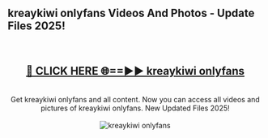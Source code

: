 <h2>kreaykiwi onlyfans Videos And Photos - Update Files 2025!</h2>
<br>
<div align="center">
<h2><a href="https://linkcuts.com/hfmhzwbr" rel="nofollow">🔴 CLICK HERE 🌐==►► kreaykiwi onlyfans</a></h2>
<br>
Get kreaykiwi onlyfans and all content. Now you can access all videos and pictures of kreaykiwi onlyfans. New Updated Files 2025!
<br>
<br>
<a href="https://linkcuts.com/hfmhzwbr" rel="nofollow" data-target="animated-image.originalLink"><img src="https://i.ibb.co.com/WyWwxjT/player-gif2.gif" alt="kreaykiwi onlyfans" style="max-width: 100%; display: inline-block;" data-target="animated-image.originalImage"></a>
</div>
<br>